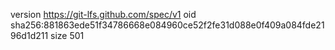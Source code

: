 version https://git-lfs.github.com/spec/v1
oid sha256:881863ede51f34786668e084960ce52f2fe31d088e0f409a084fde2196d1d211
size 501
